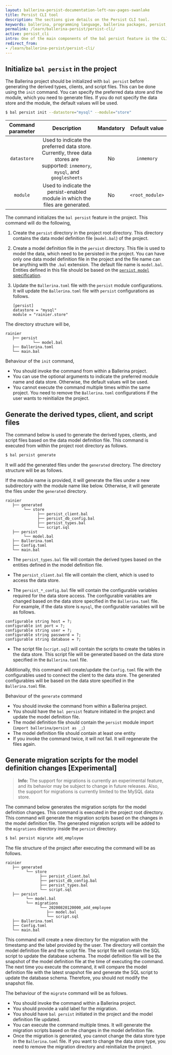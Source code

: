 ```yaml
---
layout: ballerina-persist-documentation-left-nav-pages-swanlake
title: Persist CLI tool
description: The sections give details on the Persist CLI tool.
keywords: ballerina, programming language, ballerina packages, persist, persist cli tool, persist init, persist generate, persist migrate
permalink: /learn/ballerina-persist/persist-cli/
active: persist_cli
intro: One of the main components of the bal persist feature is the CLI tool. This tool is used to initialize the project with the bal persist command and generate the required files.
redirect_from:
- /learn/ballerina-persist/persist-cli/
---
```


## Initialize `bal persist` in the project

The Ballerina project should be initialized with `bal persist` before generating the derived types, clients, and script files. This can be done using the `init` command. You can specify the preferred data store and the module, which you need to generate files. If you do not specify the data store and the module, the default values will be used.

```bash
$ bal persist init --datastore="mysql" --module="store"
```

| Command parameter  |                                                     Description                                                      | Mandatory  |       Default value        |
|:------------------:|:--------------------------------------------------------------------------------------------------------------------:|:----------:|:--------------------------:|
|     `datastore`      | Used to indicate the preferred data store. Currently, three data stores are supported: `inmemory`, `mysql`, and `googlesheets` |     No     |          `inmemory`          |
|       `module`       |                    Used to indicate the persist-enabled module in which the files are generated.                     |     No     |       `<root_module>`        |


The command initializes the `bal persist` feature in the project. This command will do the following,

1. Create the `persist` directory in the project root directory.
   This directory contains the data model definition file (`model.bal`) of the project.
   
2. Create a model definition file in the `persist` directory.
   This file is used to model the data, which need to be persisted in the project. You can have only one data model definition file in the project and the file name can be anything with the `.bal` extension. The default file name is `model.bal`. Entities defined in this file should be based on the [`persist model` specification](persist_model.md).

3. Update the `Ballerina.toml` file with the `persist` module configurations.
   It will update the `Ballerina.toml` file with `persist` configurations as follows.
    ```ballerina
    [persist]
    datastore = "mysql"
    module = "rainier.store"
   ```

The directory structure will be,
```
rainier
   ├── persist
            └── model.bal
   ├── Ballerina.toml
   └── main.bal
```

Behaviour of the `init` command,
- You should invoke the command from within a Ballerina project.
- You can use the optional arguments to indicate the preferred module name and data store. Otherwise, the default values will be used.
- You cannot execute the command multiple times within the same project. You need to remove the `Ballerina.toml` configurations if the user wants to reinitialize the project.

## Generate the derived types, client, and script files

The command below is used to generate the derived types, clients, and script files based on the data model definition file. This command is executed from within the project root directory as follows.

```bash
$ bal persist generate
```

It will add the generated files under the `generated` directory. The directory structure will be as follows.

If the module name is provided, it will generate the files under a new subdirectory with the module name like below. Otherwise, it will generate the files under the `generated` directory.

```
rainier
   ├── generated
        └── store
              ├── persist_client.bal
              ├── persist_db_config.bal
              ├── persist_types.bal
              └── script.sql
   ├── persist
        └── model.bal
   ├── Ballerina.toml
   ├── Config.toml
   └── main.bal
```

* The `persist_types.bal` file will contain the derived types based on the entities defined in the model definition file. 

* The `persist_client.bal` file will contain the client, which is used to access the data store.

* The `persist_*_config.bal` file will contain the configurable variables required for the data store access. The configurable variables are changed based on the data store specified in the `Ballerina.toml` file. For example, if the data store is `mysql`, the configurable variables will be as follows.

```ballerina
configurable string host = ?;
configurable int port = ?;
configurable string user = ?;
configurable string password = ?;
configurable string database = ?;
```

* The script file (`script.sql`) will contain the scripts to create the tables in the data store. This script file will be generated based on the data store specified in the `Ballerina.toml` file.

Additionally, this command will create/update the `Config.toml` file with the configurables used to connect the client to the data store. The generated configurables will be based on the data store specified in the `Ballerina.toml` file.

Behaviour of the `generate` command
- You should invoke the command from within a Ballerina project.
- You should have the `bal persist` feature initiated in the project and update the model definition file.
- The model definition file should contain the `persist` module import (`import ballerina/persist as _;`)
- The model definition file should contain at least one entity
- If you invoke the command twice, it will not fail. It will regenerate the files again.

## Generate migration scripts for the model definition changes [Experimental]

>**Info:** The support for migrations is currently an experimental feature, and its behavior may be subject to change in future releases. Also, the support for migrations is currently limited to the MySQL data store.

The command below generates the migration scripts for the model definition changes. This command is executed in the project root directory. This command will generate the migration scripts based on the changes in the model definition file. The generated migration scripts will be added to the `migrations` directory inside the `persist` directory.

```bash
$ bal persist migrate add_employee
```

The file structure of the project after executing the command will be as follows.

```
rainier
   ├── generated
         └── store
               ├── persist_client.bal
               ├── persist_db_config.bal
               ├── persist_types.bal
               └── script.sql
   ├── persist
         └── model.bal
         └── migrations
               └── 20200820120000_add_employee
                  ├── model.bal
                  └── script.sql     
   ├── Ballerina.toml
   ├── Config.toml
   └── main.bal
```

This command will create a new directory for the migration with the timestamp and the label provided by the user. The directory will contain the model definition file and the script file. The script file will contain the SQL script to update the database schema. The model definition file will be the snapshot of the model definition file at the time of executing the command. The next time you execute the command, it will compare the model definition file with the latest snapshot file and generate the SQL script to update the database schema. Therefore, you should not modify the snapshot file.

The behaviour of the `migrate` command will be as follows.
- You should invoke the command within a Ballerina project.
- You should provide a valid label for the migration.
- You should have `bal persist` initiated in the project and the model definition file updated.
- You can execute the command multiple times. It will generate the migration scripts based on the changes in the model definition file.
- Once the migration is generated, you cannot change the data store type in the `Ballerina.toml` file. If you want to change the data store type, you need to remove the migration directory and reinitialize the project.
